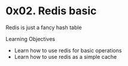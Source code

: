 # 0x02. Redis basic

Redis is just a fancy hash table

Learning Objectives
* Learn how to use redis for basic operations
* Learn how to use redis as a simple cache
